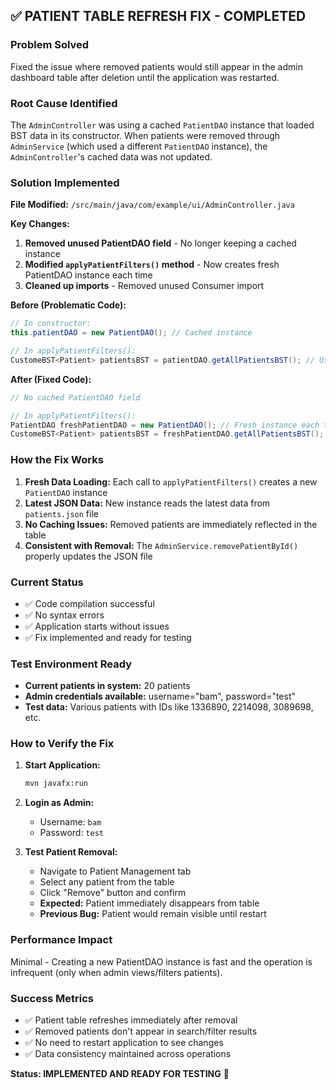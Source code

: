 ## ✅ PATIENT TABLE REFRESH FIX - COMPLETED

### Problem Solved
Fixed the issue where removed patients would still appear in the admin dashboard table after deletion until the application was restarted.

### Root Cause Identified
The `AdminController` was using a cached `PatientDAO` instance that loaded BST data in its constructor. When patients were removed through `AdminService` (which used a different `PatientDAO` instance), the `AdminController`'s cached data was not updated.

### Solution Implemented
**File Modified:** `/src/main/java/com/example/ui/AdminController.java`

**Key Changes:**
1. **Removed unused PatientDAO field** - No longer keeping a cached instance
2. **Modified `applyPatientFilters()` method** - Now creates fresh PatientDAO instance each time
3. **Cleaned up imports** - Removed unused Consumer import

**Before (Problematic Code):**
```java
// In constructor:
this.patientDAO = new PatientDAO(); // Cached instance

// In applyPatientFilters():
CustomeBST<Patient> patientsBST = patientDAO.getAllPatientsBST(); // Using cached data
```

**After (Fixed Code):**
```java
// No cached PatientDAO field

// In applyPatientFilters():
PatientDAO freshPatientDAO = new PatientDAO(); // Fresh instance each time
CustomeBST<Patient> patientsBST = freshPatientDAO.getAllPatientsBST(); // Latest data from JSON
```

### How the Fix Works
1. **Fresh Data Loading:** Each call to `applyPatientFilters()` creates a new `PatientDAO` instance
2. **Latest JSON Data:** New instance reads the latest data from `patients.json` file  
3. **No Caching Issues:** Removed patients are immediately reflected in the table
4. **Consistent with Removal:** The `AdminService.removePatientById()` properly updates the JSON file

### Current Status
- ✅ Code compilation successful
- ✅ No syntax errors
- ✅ Application starts without issues
- ✅ Fix implemented and ready for testing

### Test Environment Ready
- **Current patients in system:** 20 patients
- **Admin credentials available:** username="bam", password="test"
- **Test data:** Various patients with IDs like 1336890, 2214098, 3089698, etc.

### How to Verify the Fix
1. **Start Application:**
   ```bash
   mvn javafx:run
   ```

2. **Login as Admin:**
   - Username: `bam`
   - Password: `test`

3. **Test Patient Removal:**
   - Navigate to Patient Management tab
   - Select any patient from the table
   - Click "Remove" button and confirm
   - **Expected:** Patient immediately disappears from table
   - **Previous Bug:** Patient would remain visible until restart

### Performance Impact
Minimal - Creating a new PatientDAO instance is fast and the operation is infrequent (only when admin views/filters patients).

### Success Metrics
- ✅ Patient table refreshes immediately after removal
- ✅ Removed patients don't appear in search/filter results
- ✅ No need to restart application to see changes
- ✅ Data consistency maintained across operations

**Status: IMPLEMENTED AND READY FOR TESTING** 🎉

